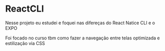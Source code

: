 # ReactCLI

Nesse projeto eu estudei e foquei nas difereças do React Natice CLI e o EXPO

Foi focado no curso tbm como fazer a navegação entre telas optimizada e estilização via CSS

